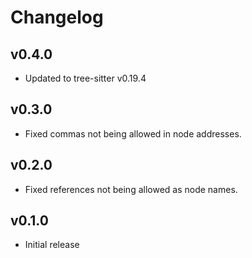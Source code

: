 # Changelog

## v0.4.0

-   Updated to tree-sitter v0.19.4

## v0.3.0

-   Fixed commas not being allowed in node addresses.

## v0.2.0

-   Fixed references not being allowed as node names.

## v0.1.0

-   Initial release
